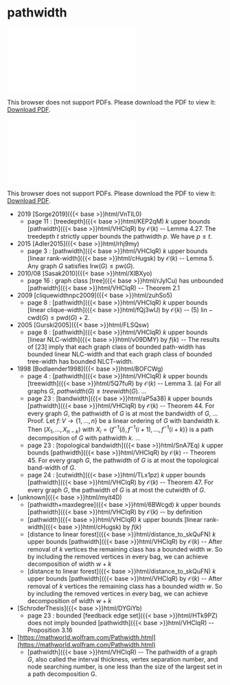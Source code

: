 # pathwidth




<object data="../local_VHClqR.pdf" type="application/pdf" width="100%" height="480px"><embed src="../local_VHClqR.pdf"><p>This browser does not support PDFs. Please download the PDF to view it: <a href="../local_VHClqR.pdf">Download PDF</a>.</p></embed></object>


<object data="../inclusions_VHClqR.pdf" type="application/pdf" width="100%" height="480px"><embed src="../inclusions_VHClqR.pdf"><p>This browser does not support PDFs. Please download the PDF to view it: <a href="../inclusions_VHClqR.pdf">Download PDF</a>.</p></embed></object>

* 2019 [Sorge2019]({{< base >}}html/VnTIL0)
    * page 11 : [treedepth]({{< base >}}html/KEP2qM) $k$ upper bounds [pathwidth]({{< base >}}html/VHClqR) by $\mathcal O(k)$ -- Lemma 4.27. The treedepth $t$ strictly upper bounds the pathwidth $p$. We have $p \le t$.
* 2015 [Adler2015]({{< base >}}html/rhj9my)
    * page 3 : [pathwidth]({{< base >}}html/VHClqR) $k$ upper bounds [linear rank-width]({{< base >}}html/cHugsk) by $\mathcal O(k)$ -- Lemma 5. Any graph $G$ satisfies $\mathrm{lrw}(G) \le \mathrm{pw}(G)$.
* 2010/08 [Sasak2010]({{< base >}}html/XlBXyo)
    * page 16 : graph class [tree]({{< base >}}html/rJyICu) has unbounded [pathwidth]({{< base >}}html/VHClqR) -- Theorem 2.1
* 2009 [cliquewidthnpc2009]({{< base >}}html/zuhSo5)
    * page 8 : [pathwidth]({{< base >}}html/VHClqR) $k$ upper bounds [linear clique-width]({{< base >}}html/fQj3wU) by $\mathcal O(k)$ -- (5) $\mathrm{lin-cwd}(G) \le \mathrm{pwd}(G)+2$.
* 2005 [Gurski2005]({{< base >}}html/FLSQsw)
    * page 8 : [pathwidth]({{< base >}}html/VHClqR) $k$ upper bounds [linear NLC-width]({{< base >}}html/v09DMY) by $f(k)$ -- The results of [23] imply that each graph class of bounded path-width has bounded linear NLC-width and that each graph class of bounded tree-width has bounded NLCT-width.
* 1998 [Bodlaender1998]({{< base >}}html/BOFCWg)
    * page 4 : [pathwidth]({{< base >}}html/VHClqR) $k$ upper bounds [treewidth]({{< base >}}html/5Q7fuR) by $\mathcal O(k)$ -- Lemma 3. (a) For all graphs $G$, $pathwidth(G) \ge treewidth(G)$. ...
    * page 23 : [bandwidth]({{< base >}}html/aP5a38) $k$ upper bounds [pathwidth]({{< base >}}html/VHClqR) by $\mathcal O(k)$ -- Theorem 44. For every graph $G$, the pathwidth of $G$ is at most the bandwidth of $G$, ... Proof. Let $f \colon V\to \{1,\dots,n\}$ be a linear ordering of $G$ with bandwidth $k$. Then $(X_1,\dots,X_{n-k})$ with $X_i=\{f^{-1}(i), f^{-1}(i+1), \dots, f^{-1}(i+k)\}$ is a path decomposition of $G$ with pathwidth $k$. ...
    * page 23 : [topological bandwidth]({{< base >}}html/SnA7Eq) $k$ upper bounds [pathwidth]({{< base >}}html/VHClqR) by $\mathcal O(k)$ -- Theorem 45. For every graph $G$, the pathwidth of $G$ is at most the topological band-width of $G$.
    * page 24 : [cutwidth]({{< base >}}html/TLx1pz) $k$ upper bounds [pathwidth]({{< base >}}html/VHClqR) by $\mathcal O(k)$ -- Theorem 47. For every graph $G$, the pathwidth of $G$ is at most the cutwidth of $G$.
*  [unknown]({{< base >}}html/myit4D)
    * [pathwidth+maxdegree]({{< base >}}html/6BWcgd) $k$ upper bounds [pathwidth]({{< base >}}html/VHClqR) by $\mathcal O(k)$ -- by definition
    * [pathwidth]({{< base >}}html/VHClqR) $k$ upper bounds [linear rank-width]({{< base >}}html/cHugsk) by $f(k)$
    * [distance to linear forest]({{< base >}}html/distance_to_skQuFN) $k$ upper bounds [pathwidth]({{< base >}}html/VHClqR) by $\mathcal O(k)$ -- After removal of $k$ vertices the remaining class has a bounded width $w$. So by including the removed vertices in every bag, we can achieve decomposition of width $w+k$
    * [distance to linear forest]({{< base >}}html/distance_to_skQuFN) $k$ upper bounds [pathwidth]({{< base >}}html/VHClqR) by $\mathcal O(k)$ -- After removal of $k$ vertices the remaining class has a bounded width $w$. So by including the removed vertices in every bag, we can achieve decomposition of width $w+k$
*  [SchroderThesis]({{< base >}}html/DYGiYb)
    * page 23 : bounded [feedback edge set]({{< base >}}html/HTk9PZ) does not imply bounded [pathwidth]({{< base >}}html/VHClqR) -- Proposition 3.16
*  [https://mathworld.wolfram.com/Pathwidth.html](https://mathworld.wolfram.com/Pathwidth.html)
    * [pathwidth]({{< base >}}html/VHClqR) -- The pathwidth of a graph $G$, also called the interval thickness, vertex separation number, and node searching number, is one less than the size of the largest set in a path decomposition G.